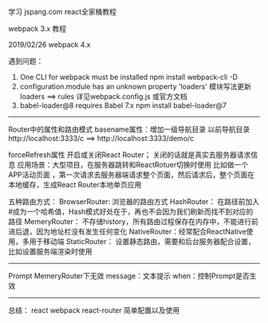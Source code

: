 学习 jspang.com react全家桶教程

webpack 3.x 教程

2019/02/26
webpack 4.x

遇到问题：
1. One CLI for webpack must be installed
npm install webpack-cli -D
2. configuration.module has an unknown property 'loaders'
模块写法更新
loaders ==> rules 详见webpack.config.js 或官方文档
3. babel-loader@8 requires Babel 7.x
npm install babel-loader@7

-------------------------------------------------------------------------

Router中的属性和路由模式
basename属性：增加一级导航目录
<Router basename="demo">
以前导航目录 http://localhost:3333/c  ==> http://localhost:3333/demo/c

forceRefresh属性
开启或关闭React Router； 关闭的话就是真实去服务器请求信息
应用场景：大型项目，在服务器跳转和ReactRotuer切换时使用
比如做一个APP活动页面 ，第一次请求去服务器端请求整个页面，然后请求后，整个页面在本地缓存，生成React Router本地单页应用

五种路由方式：
BrowserRouter: 浏览器的路由方式
HashRouter： 在路径前加入#成为一个哈希值，Hash模式好处在于，再也不会因为我们刷新而找不到对应的路径
MemeryRouter： 不存储history，所有路由过程保存在内存中，不能进行前进后退，因为地址栏没有发生任何变化
NativeRouter：经常配合ReactNative使用，多用于移动端
StaticRouter： 设置静态路由，需要和后台服务器配合设置，比如设置服务端渲染时使用

-------------------------------------------------------------------------

Prompt
  MemeryRouter下无效
message：文本提示
when：控制Prompt是否生效

-------------------------------------------------------------------------

总结：
react webpack react-router 简单配置以及使用